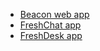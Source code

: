 <body>
    <p>
    <ul>
       <li><a href="https://socialspacedev.github.io/chat-tools/beacon-web-app">Beacon web app</a></li>
       <li><a href="https://socialspacedev.github.io/chat-tools/freshchat">FreshChat app</a></li> 
       <li><a href="https://socialspacedev.github.io/chat-tools/freshdesk">FreshDesk app</a></li>
    </ul>
    </p>
</body>
